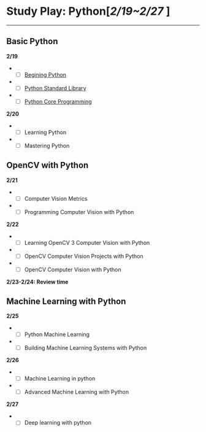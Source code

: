 # Study Play: Python[*2/19~2/27* ]
---
## Basic Python
**2/19**
* - [ ] [Begining Python](D:\github\files\study\python\Beginning.Python.From.Novice.to.Professional_2nd.Edition.pdf)
* - [ ] [Python Standard Library](D:\github\files\study\python\Python标准库中文版.pdf)
* - [ ] [Python Core Programming](D:\github\files\study\python\Python核心编程英文原版.Core.Python.Programming,2nd.Edition.pdf)

**2/20**
* - [ ] Learning Python
* - [ ] Mastering Python

## OpenCV with Python
**2/21**
* - [ ] Computer Vision Metrics
* - [ ] Programming Computer Vision with Python

**2/22**
* - [ ] Learning OpenCV 3 Computer Vision with Python
* - [ ] OpenCV Computer Vision Projects with Python
* - [ ] OpenCV Computer Vision with Python

**2/23-2/24: Review time**
## Machine Learning with Python
**2/25**
* - [ ] Python Machine Learning
* - [ ] Building Machine Learning Systems with Python

**2/26**
* - [ ] Machine Learning in python
* - [ ] Advanced Machine Learning with Python

**2/27**
* - [ ] Deep learning with python
